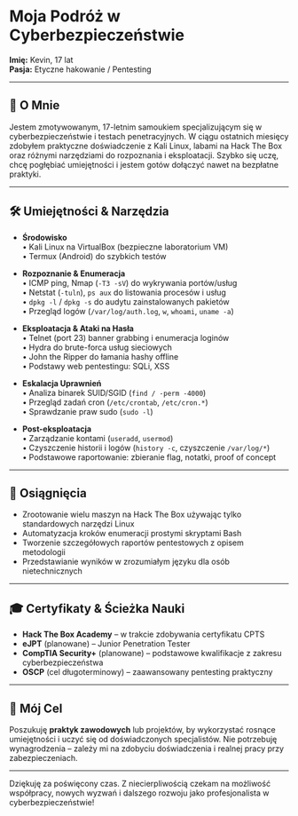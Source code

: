 # Moja Podróż w Cyberbezpieczeństwie

**Imię:** Kevin, 17 lat  
**Pasja:** Etyczne hakowanie / Pentesting  

---

## 🎯 O Mnie
Jestem zmotywowanym, 17-letnim samoukiem specjalizującym się w cyberbezpieczeństwie i testach penetracyjnych. W ciągu ostatnich miesięcy zdobyłem praktyczne doświadczenie z Kali Linux, labami na Hack The Box oraz różnymi narzędziami do rozpoznania i eksploatacji. Szybko się uczę, chcę pogłębiać umiejętności i jestem gotów dołączyć nawet na bezpłatne praktyki.

---

## 🛠️ Umiejętności & Narzędzia

- **Środowisko**  
  • Kali Linux na VirtualBox (bezpieczne laboratorium VM)  
  • Termux (Android) do szybkich testów  

- **Rozpoznanie & Enumeracja**  
  • ICMP ping, Nmap (`-T3 -sV`) do wykrywania portów/usług  
  • Netstat (`-tuln`), `ps aux` do listowania procesów i usług  
  • `dpkg -l` / `dpkg -s` do audytu zainstalowanych pakietów  
  • Przegląd logów (`/var/log/auth.log`, `w`, `whoami`, `uname -a`)

- **Eksploatacja & Ataki na Hasła**  
  • Telnet (port 23) banner grabbing i enumeracja loginów  
  • Hydra do brute-forca usług sieciowych  
  • John the Ripper do łamania hashy offline  
  • Podstawy web pentestingu: SQLi, XSS  

- **Eskalacja Uprawnień**  
  • Analiza binarek SUID/SGID (`find / -perm -4000`)  
  • Przegląd zadań cron (`/etc/crontab`, `/etc/cron.*`)  
  • Sprawdzanie praw sudo (`sudo -l`)  

- **Post-eksploatacja**  
  • Zarządzanie kontami (`useradd`, `usermod`)  
  • Czyszczenie historii i logów (`history -c`, czyszczenie `/var/log/*`)  
  • Podstawowe raportowanie: zbieranie flag, notatki, proof of concept  

---

## 🚀 Osiągnięcia

- Zrootowanie wielu maszyn na Hack The Box używając tylko standardowych narzędzi Linux  
- Automatyzacja kroków enumeracji prostymi skryptami Bash  
- Tworzenie szczegółowych raportów pentestowych z opisem metodologii  
- Przedstawianie wyników w zrozumiałym języku dla osób nietechnicznych  

---

## 🎓 Certyfikaty & Ścieżka Nauki

- **Hack The Box Academy** – w trakcie zdobywania certyfikatu CPTS  
- **eJPT** (planowane) – Junior Penetration Tester  
- **CompTIA Security+** (planowane) – podstawowe kwalifikacje z zakresu cyberbezpieczeństwa  
- **OSCP** (cel długoterminowy) – zaawansowany pentesting praktyczny  

---

## 🤝 Mój Cel

Poszukuję **praktyk zawodowych** lub projektów, by wykorzystać rosnące umiejętności i uczyć się od doświadczonych specjalistów. Nie potrzebuję wynagrodzenia – zależy mi na zdobyciu doświadczenia i realnej pracy przy zabezpieczeniach.

---

Dziękuję za poświęcony czas. Z niecierpliwością czekam na możliwość współpracy, nowych wyzwań i dalszego rozwoju jako profesjonalista w cyberbezpieczeństwie!
